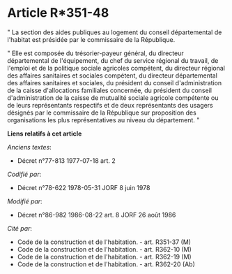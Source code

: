 # Article R*351-48

" La section des aides publiques au logement du conseil départemental de l'habitat est présidée par le commissaire de la
République.

" Elle est composée du trésorier-payeur général, du directeur départemental de l'équipement, du chef du service régional du
travail, de l'emploi et de la politique sociale agricoles compétent, du directeur régional des affaires sanitaires et
sociales compétent, du directeur départemental des affaires sanitaires et sociales, du président du conseil d'administration
de la caisse d'allocations familiales concernée, du président du conseil d'administration de la caisse de mutualité sociale
agricole compétente ou de leurs représentants respectifs et de deux représentants des usagers désignés par le commissaire de
la République sur proposition des organisations les plus représentatives au niveau du département. "

**Liens relatifs à cet article**

_Anciens textes_:

  - Décret n°77-813 1977-07-18 art. 2

_Codifié par_:

  - Décret n°78-622 1978-05-31 JORF 8 juin 1978

_Modifié par_:

  - Décret n°86-982 1986-08-22 art. 8 JORF 26 août 1986

_Cité par_:

  - Code de la construction et de l'habitation. - art. R351-37 (M)
  - Code de la construction et de l'habitation. - art. R362-10 (M)
  - Code de la construction et de l'habitation. - art. R362-19 (M)
  - Code de la construction et de l'habitation. - art. R362-20 (Ab)
